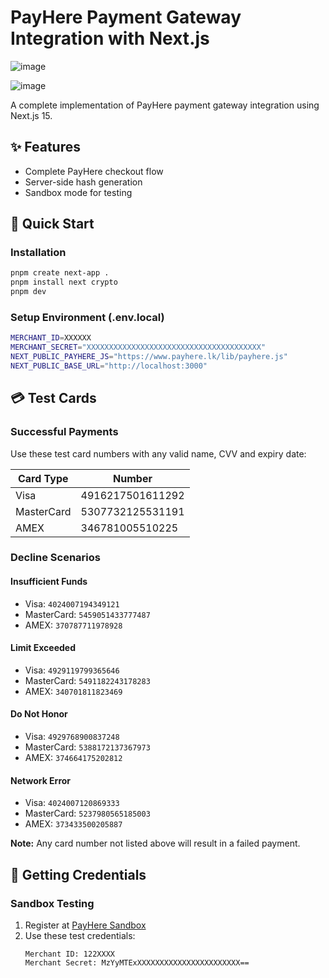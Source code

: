 # PayHere Payment Gateway Integration with Next.js

![image](https://github.com/user-attachments/assets/ee57b3bb-cf35-4509-896d-701e74003c1c)

![image](https://github.com/user-attachments/assets/4be58f85-ef7b-4642-9348-32346c2882b6)

A complete implementation of PayHere payment gateway integration using Next.js 15.

## ✨ Features

- Complete PayHere checkout flow
- Server-side hash generation
- Sandbox mode for testing

## 🚀 Quick Start

### Installation
```sh
pnpm create next-app .
pnpm install next crypto
pnpm dev
```

### Setup Environment (.env.local)
```bash
MERCHANT_ID=XXXXXX
MERCHANT_SECRET="XXXXXXXXXXXXXXXXXXXXXXXXXXXXXXXXXXXXXXX"
NEXT_PUBLIC_PAYHERE_JS="https://www.payhere.lk/lib/payhere.js"
NEXT_PUBLIC_BASE_URL="http://localhost:3000"
```

## 💳 Test Cards

### Successful Payments
Use these test card numbers with any valid name, CVV and expiry date:

| Card Type       | Number             |
|-----------------|--------------------|
| Visa            | 4916217501611292   |
| MasterCard      | 5307732125531191   |
| AMEX            | 346781005510225    |

### Decline Scenarios

#### Insufficient Funds
- Visa: `4024007194349121`
- MasterCard: `5459051433777487`
- AMEX: `370787711978928`

#### Limit Exceeded
- Visa: `4929119799365646`
- MasterCard: `5491182243178283`
- AMEX: `340701811823469`

#### Do Not Honor
- Visa: `4929768900837248`
- MasterCard: `5388172137367973`
- AMEX: `374664175202812`

#### Network Error
- Visa: `4024007120869333`
- MasterCard: `5237980565185003`
- AMEX: `373433500205887`

**Note:** Any card number not listed above will result in a failed payment.

## 🔑 Getting Credentials

### Sandbox Testing
1. Register at [PayHere Sandbox](https://sandbox.payhere.lk/)
2. Use these test credentials:
   ```
   Merchant ID: 122XXXX
   Merchant Secret: MzYyMTExXXXXXXXXXXXXXXXXXXXXXXX==
   ```
